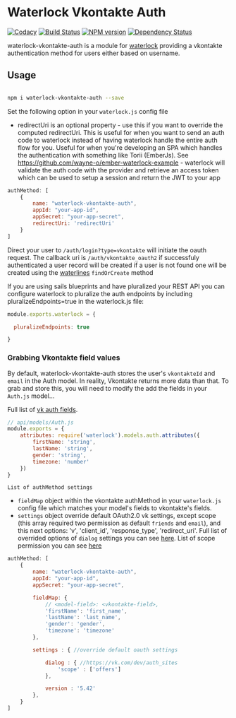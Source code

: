 # Waterlock Vkontakte Auth

[![Codacy](https://img.shields.io/codacy/74513f5b1d8b46e09d134615c5b53385.svg)](https://www.codacy.com/app/westtrade/waterlock-vkontakte-auth)
[![Build Status](https://img.shields.io/travis/westtrade/waterlock-vkontakte-auth.svg?style=flat)](https://travis-ci.org/westtrade/waterlock-vkontakte-auth) 
[![NPM version](https://img.shields.io/npm/v/waterlock-vkontakte-auth.svg?style=flat)](http://badge.fury.io/js/waterlock-vkontakte-auth) 
[![Dependency Status](https://gemnasium.com/westtrade/waterlock-vkontakte-auth.svg?style=flat)](https://gemnasium.com/westtrade/waterlock-vkontakte-auth)

waterlock-vkontakte-auth is a module for [waterlock](http://waterlock.ninja/)
providing a vkontakte authentication method for users either based on username.

## Usage

```bash

npm i waterlock-vkontakte-auth --save

```

Set the following option in your `waterlock.js` config file

- redirectUri is an optional property - use this if you want to override the computed redirectUri. This is useful for when you want to send an auth code to waterlock instead of having waterlock handle the entire auth flow for you. Useful for when you're developing an SPA which handles the authentication with something like Torii (EmberJs). See https://github.com/wayne-o/ember-waterlock-example - waterlock will validate the auth code with the provider and retrieve an access token which can be used to setup a session and return the JWT to your app


```js
authMethod: [
    {
        name: "waterlock-vkontakte-auth",
        appId: "your-app-id",
        appSecret: "your-app-secret",
        redirectUri: 'redirectUri'
    }
]
```

Direct your user to `/auth/login?type=vkontakte` will initiate the oauth request. The callback uri is `/auth/vkontakte_oauth2` if successfuly authenticated a user record will be created if a user is not found one will be created using the [waterlines](https://github.com/balderdashy/waterline) `findOrCreate` method

If you are using sails blueprints and have pluralized your REST API you can configure waterlock to pluralize the auth endpoints by including pluralizeEndpoints=true in the waterlock.js file:

```js
module.exports.waterlock = {

  pluralizeEndpoints: true

}
```

### Grabbing Vkontakte field values

By default, waterlock-vkontakte-auth stores the user's `vkontakteId` and `email` in the Auth model. In reality, Vkontakte returns more data than that.
To grab and store this, you will need to modify the add the fields in your `Auth.js` model...

Full list of [vk auth fields](https://vk.com/dev/fields).


```js
// api/models/Auth.js
module.exports = {
    attributes: require('waterlock').models.auth.attributes({
        firstName: 'string',
        lastName: 'string',
        gender: 'string',
        timezone: 'number'
    })
}
```

`` List of authMethod settings ``

- `fieldMap` object within the vkontakte authMethod in your `waterlock.js` config file which matches your model's fields to vkontakte's fields.
- `settings` object override default OAuth2.0 vk settings, except scope (this array required two permission as default `friends` and `email`), and this next options: 'v', 'client_id', 'response_type', 'redirect_uri'. Full list of overrided options of `dialog` settings you can see [here](https://vk.com/dev/auth_sites). List of scope permission you can see [here](https://vk.com/dev/permissions)




```js
authMethod: [
    {
        name: "waterlock-vkontakte-auth",
        appId: "your-app-id",
        appSecret: "your-app-secret",

        fieldMap: { 
            // <model-field>: <vkontakte-field>,
            'firstName': 'first_name',
            'lastName': 'last_name',
            'gender': 'gender',
            'timezone': 'timezone'
        },

        settings : { //override default oauth settings

            dialog : { //https://vk.com/dev/auth_sites
                'scope' : ['offers']
            },

            version : '5.42'
        },
    }
]
```
